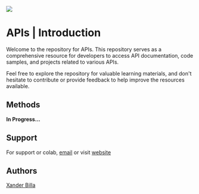 ![](https://i.imgur.com/G6sWWqH.png)

# APIs | Introduction


Welcome to the repository for APIs. This repository serves as a comprehensive resource for developers to access API documentation, code samples, and projects related to various APIs. 

Feel free to explore the repository for valuable learning materials, and don't hesitate to contribute or provide feedback to help improve the resources available.

## Methods

**In Progress...**


## Support

For support or colab, [email](mailto:dev.xanderbilla@gmail.com) or visit [website](https://xanderbilla.com)

## Authors

[Xander Billa](https://xanderbilla.com)